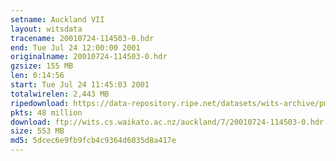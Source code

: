 ```yaml
---
setname: Auckland VII
layout: witsdata
tracename: 20010724-114503-0.hdr
end: Tue Jul 24 12:00:00 2001
originalname: 20010724-114503-0.hdr
gzsize: 155 MB
len: 0:14:56
start: Tue Jul 24 11:45:03 2001
totalwirelen: 2,443 MB
ripedownload: https://data-repository.ripe.net/datasets/wits-archive/pma/long/auck/7//20010724-114503-0.hdr.gz
pkts: 48 million
download: ftp://wits.cs.waikato.ac.nz/auckland/7/20010724-114503-0.hdr.gz
size: 553 MB
md5: 5dcec6e9fb9fcb4c9364d6035d8a417e
---
```

